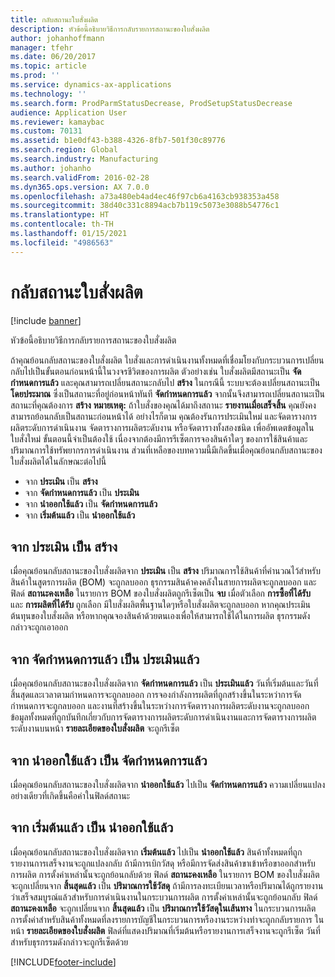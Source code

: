 ```yaml
---
title: กลับสถานะใบสั่งผลิต
description: หัวข้อนี้อธิบายวิธีการกลับรายการสถานะของใบสั่งผลิต
author: johanhoffmann
manager: tfehr
ms.date: 06/20/2017
ms.topic: article
ms.prod: ''
ms.service: dynamics-ax-applications
ms.technology: ''
ms.search.form: ProdParmStatusDecrease, ProdSetupStatusDecrease
audience: Application User
ms.reviewer: kamaybac
ms.custom: 70131
ms.assetid: b1e0df43-b388-4326-8fb7-501f30c89776
ms.search.region: Global
ms.search.industry: Manufacturing
ms.author: johanho
ms.search.validFrom: 2016-02-28
ms.dyn365.ops.version: AX 7.0.0
ms.openlocfilehash: a73a480eb4ad4ec46f97cb6a4163cb938353a458
ms.sourcegitcommit: 38d40c331c8894acb7b119c5073e3088b54776c1
ms.translationtype: HT
ms.contentlocale: th-TH
ms.lasthandoff: 01/15/2021
ms.locfileid: "4986563"
---
```

# <a name="reverse-the-production-order-status"></a>กลับสถานะใบสั่งผลิต

[!include [banner](../includes/banner.md)]

หัวข้อนี้อธิบายวิธีการกลับรายการสถานะของใบสั่งผลิต 

ถ้าคุณย้อนกลับสถานะของใบสั่งผลิต ใบสั่งและการดำเนินงานทั้งหมดที่เชื่อมโยงกับกระบวนการเปลี่ยนกลับไปเป็นขั้นตอนก่อนหน้านี้ในวงจรชีวิตของการผลิต ตัวอย่างเช่น ใบสั่งผลิตมีสถานะเป็น **จัดกำหนดการแล้ว** และคุณสามารถเปลี่ยนสถานะกลับไป **สร้าง** ในกรณีนี้ ระบบจะต้องเปลี่ยนสถานะเป็น **โดยประมาณ** ซึ่งเป็นสถานะที่อยู่ก่อนหน้าทันที **จัดกำหนดการแล้ว** จากนั้นจึงสามารถเปลี่ยนสถานะเป็นสถานะที่คุณต้องการ **สร้าง** **หมายเหตุ:** ถ้าใบสั่งของคุณได้มาถึงสถานะ **รายงานเมื่อเสร็จสิ้น** คุณยังคงสามารถย้อนกลับเป็นสถานะก่อนหน้าได้ อย่างไรก็ตาม คุณต้องรันการประเมินใหม่ และจัดตารางการผลิตระดับการดำเนินงาน จัดตารางการผลิตระดับงาน หรือจัดตารางทั้งสองชนิด เพื่ออัพเดตข้อมูลในใบสั่งใหม่ ขั้นตอนนี้จำเป็นต้องใช้ เนื่องจากต้องมีการรีเซ็ตการจองสินค้าใดๆ ของการใช้สินค้าและปริมาณการใช้ทรัพยากรการดำเนินงาน ส่วนที่เหลือของบทความนี้มีเกิดขึ้นเมื่อคุณย้อนกลับสถานะของใบสั่งผลิตได้ในลักษณะต่อไปนี้

-   จาก **ประเมิน** เป็น **สร้าง**
-   จาก **จัดกำหนดการแล้ว** เป็น **ประเมิน**
-   จาก **นำออกใช้แล้ว** เป็น **จัดกำหนดการแล้ว**
-   จาก **เริ่มต้นแล้ว** เป็น **นำออกใช้แล้ว**

## <a name="from-estimated-to-created"></a>จาก ประเมิน เป็น สร้าง
เมื่อคุณย้อนกลับสถานะของใบสั่งผลิตจาก **ประเมิน** เป็น **สร้าง** ปริมาณการใช้สินค้าที่คำนวณไว้สำหรับสินค้าในสูตรการผลิต (BOM) จะถูกลบออก ธุรกรรมสินค้าคงคลังในสายการผลิตจะถูกลบออก และฟิลด์ **สถานะคงเหลือ** ในรายการ BOM ของใบสั่งผลิตถูกรีเซ็ตเป็น **จบ** เมื่อตัวเลือก **การซื้อที่ได้รับ** และ **การผลิตที่ได้รับ** ถูกเลือก มีใบสั่งผลิตพื้นฐานใดๆหรือใบสั่งผลิตจะถูกลบออก หากคุณประเมินต้นทุนของใบสั่งผลิต หรือหากคุณจองสินค้าด้วยตนเองเพื่อให้สามารถใช้ได้ในการผลิต ธุรกรรมดังกล่าวจะถูกเอาออก

## <a name="from-scheduled-to-estimated"></a>จาก จัดกำหนดการแล้ว เป็น ประเมินแล้ว
เมื่อคุณย้อนกลับสถานะของใบสั่งผลิตจาก **จัดกำหนดการแล้ว** เป็น **ประเมินแล้ว** วันที่เริ่มต้นและวันที่สิ้นสุดและเวลาตามกำหนดการจะถูกลบออก การจองกำลังการผลิตที่ถูกสร้างขึ้นในระหว่าการจัดกำหนดการจะถูกลบออก และงานที่สร้างขึ้นในระหว่างการจัดตารางการผลิตระดับงานจะถูกลบออก ข้อมูลทั้งหมดที่ถูกบันทึกเกี่ยวกับการจัดตารางการผลิตระดับการดำเนินงานและการจัดตารางการผลิตระดับงานบนหน้า **รายละเอียดของใบสั่งผลิต** จะถูกรีเซ็ต

## <a name="from-released-to-scheduled"></a>จาก นำออกใช้แล้ว เป็น จัดกำหนดการแล้ว
เมื่อคุณย้อนกลับสถานะของใบสั่งผลิตจาก **นำออกใช้แล้ว** ไปเป็น **จัดกำหนดการแล้ว** ความเปลี่ยนแปลงอย่างเดียวที่เกิดขึ้นคือค่าในฟิลด์สถานะ

## <a name="from-started-to-released"></a>จาก เริ่มต้นแล้ว เป็น นำออกใช้แล้ว
เมื่อคุณย้อนกลับสถานะของใบสั่งผลิตจาก **เริ่มต้นแล้ว** ไปเป็น **นำออกใช้แล้ว** สินค้าทั้งหมดที่ถูกรายงานการเสร็จงานจะถูกแปลงกลับ ถ้ามีการเบิกวัสดุ หรือมีการจัดส่งสินค้าขาเข้าหรือขาออกสำหรับการผลิต การตั้งค่าเหล่านั้นจะถูกย้อนกลับด้วย ฟิลด์ **สถานะคงเหลือ** ในรายการ BOM ของใบสั่งผลิตจะถูกเปลี่ยนจาก **สิ้นสุดแล้ว** เป็น **ปริมาณการใช้วัสดุ** ถ้ามีการลงทะเบียนเวลาหรือปริมาณได้ถูกรายงานว่าเสร็จสมบูรณ์แล้วสำหรับการดำเนินงานในกระบวนการผลิต การตั้งค่าเหล่านั้นจะถูกย้อนกลับ ฟิลด์ **สถานะคงเหลือ** จะถูกเปลี่ยนจาก **สิ้นสุดแล้ว** เป็น **ปริมาณการใช้วัสดุในเส้นทาง** ในกระบวนการผลิต การตั้งค่าสำหรับสินค้าทั้งหมดที่ลงรายการบัญชีในกระบวนการหรืองานระหว่างทำจะถูกกลับรายการ ในหน้า **รายละเอียดของใบสั่งผลิต** ฟิลด์ที่แสดงปริมาณที่เริ่มต้นหรือรายงานการเสร็จงานจะถูกรีเซ็ต วันที่สำหรับธุรกรรมดังกล่าวจะถูกรีเซ็ตด้วย





[!INCLUDE[footer-include](../../includes/footer-banner.md)]